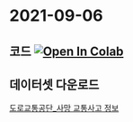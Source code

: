 # 2021-09-06


## 코드 [![Open In Colab](https://colab.research.google.com/assets/colab-badge.svg)](https://colab.research.google.com/drive/1FZLwX6UtAJStc8_m76hHjUbcJ5fpkrzu#scrollTo=3a89822f)

## 데이터셋 다운로드
  [도로교통공단_사망 교통사고 정보](https://www.data.go.kr/data/15070340/fileData.do)
